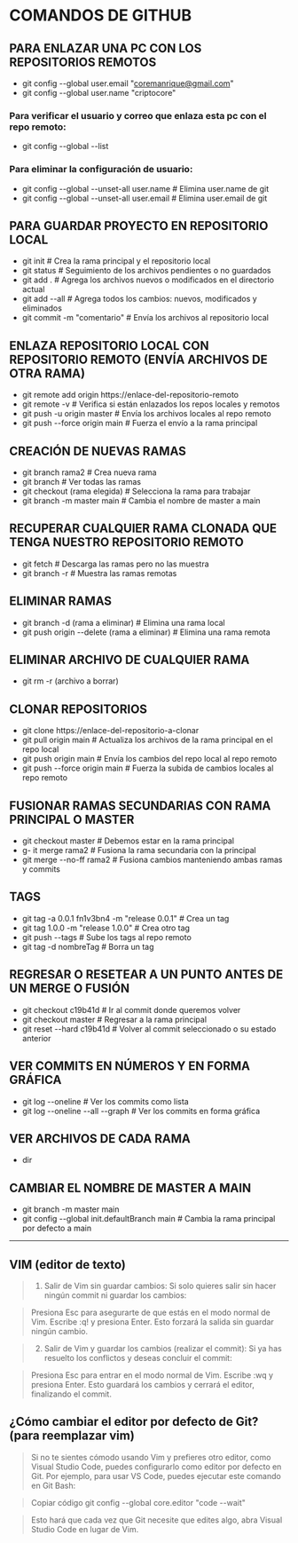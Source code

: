 
# COMANDOS DE GITHUB 

## PARA ENLAZAR UNA PC CON LOS REPOSITORIOS REMOTOS

- git config --global user.email "coremanrique@gmail.com"  
- git config --global user.name "criptocore"


### Para verificar el usuario y correo que enlaza esta pc con el repo remoto:

- git config --global --list

### Para eliminar la configuración de usuario:

- git config --global --unset-all user.name  # Elimina user.name de git  
- git config --global --unset-all user.email # Elimina user.email de git


## PARA GUARDAR PROYECTO EN REPOSITORIO LOCAL

- git init           # Crea la rama principal y el repositorio local  
- git status         # Seguimiento de los archivos pendientes o no guardados  
- git add .          # Agrega los archivos nuevos o modificados en el directorio actual 
- git add --all      # Agrega todos los cambios: nuevos, modificados y eliminados  
- git commit -m "comentario" # Envía los archivos al repositorio local


## ENLAZA REPOSITORIO LOCAL CON REPOSITORIO REMOTO (ENVÍA ARCHIVOS DE OTRA RAMA)

- git remote add origin https://enlace-del-repositorio-remoto
- git remote -v                # Verifica si están enlazados los repos locales y remotos
- git push -u origin master    # Envía los archivos locales al repo remoto
- git push --force origin main # Fuerza el envío a la rama principal


## CREACIÓN DE NUEVAS RAMAS

- git branch rama2                   # Crea nueva rama
- git branch                         # Ver todas las ramas
- git checkout (rama elegida)         # Selecciona la rama para trabajar
- git branch -m master main           # Cambia el nombre de master a main


## RECUPERAR CUALQUIER RAMA CLONADA QUE TENGA NUESTRO REPOSITORIO REMOTO

- git fetch                # Descarga las ramas pero no las muestra
- git branch -r            # Muestra las ramas remotas


## ELIMINAR RAMAS

- git branch -d (rama a eliminar)           # Elimina una rama local
- git push origin --delete (rama a eliminar) # Elimina una rama remota


## ELIMINAR ARCHIVO DE CUALQUIER RAMA

- git rm -r (archivo a borrar)


## CLONAR REPOSITORIOS

- git clone https://enlace-del-repositorio-a-clonar
- git pull origin main       # Actualiza los archivos de la rama principal en el repo local
- git push origin main       # Envía los cambios del repo local al repo remoto
- git push --force origin main # Fuerza la subida de cambios locales al repo remoto


## FUSIONAR RAMAS SECUNDARIAS CON RAMA PRINCIPAL O MASTER 

- git checkout master        # Debemos estar en la rama principal
- g- it merge rama2            # Fusiona la rama secundaria con la principal
- git merge --no-ff rama2    # Fusiona cambios manteniendo ambas ramas y commits


## TAGS

- git tag -a 0.0.1 fn1v3bn4 -m "release 0.0.1"  # Crea un tag
- git tag 1.0.0 -m "release 1.0.0"              # Crea otro tag
- git push --tags                               # Sube los tags al repo remoto
- git tag -d nombreTag                          # Borra un tag


## REGRESAR O RESETEAR A UN PUNTO ANTES DE UN MERGE O FUSIÓN

- git checkout c19b41d        # Ir al commit donde queremos volver
- git checkout master         # Regresar a la rama principal
- git reset --hard c19b41d    # Volver al commit seleccionado o su estado anterior


## VER COMMITS EN NÚMEROS Y EN FORMA GRÁFICA

- git log --oneline                    # Ver los commits como lista
- git log --oneline --all --graph      # Ver los commits en forma gráfica


## VER ARCHIVOS DE CADA RAMA

- dir

## CAMBIAR EL NOMBRE DE MASTER A MAIN

- git branch -m master main
- git config --global init.defaultBranch main  # Cambia la rama principal por defecto a main

---
## VIM (editor de texto)

> 1. Salir de Vim sin guardar cambios:
Si solo quieres salir sin hacer ningún commit ni guardar los cambios:

>Presiona Esc para asegurarte de que estás en el modo normal de Vim.
Escribe :q! y presiona Enter.
Esto forzará la salida sin guardar ningún cambio.

>2. Salir de Vim y guardar los cambios (realizar el commit):
>Si ya has resuelto los conflictos y deseas concluir el commit:

>Presiona Esc para entrar en el modo normal de Vim.
Escribe :wq y presiona Enter.
> Esto guardará los cambios y cerrará el editor, finalizando el commit.

## ¿Cómo cambiar el editor por defecto de Git? (para reemplazar vim)

>Si no te sientes cómodo usando Vim y prefieres otro editor, como Visual Studio Code, puedes configurarlo como editor por defecto en Git. Por ejemplo, para usar VS Code, puedes ejecutar este comando en Git Bash:

>Copiar código
git config --global core.editor "code --wait"

>Esto hará que cada vez que Git necesite que edites algo, abra Visual Studio Code en lugar de Vim.

